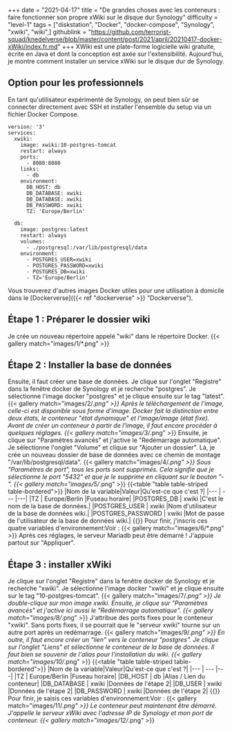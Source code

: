 +++
date = "2021-04-17"
title = "De grandes choses avec les conteneurs : faire fonctionner son propre xWiki sur le disque dur Synology"
difficulty = "level-1"
tags = ["diskstation", "Docker", "docker-compose", "Synology", "xwiki", "wiki",]
githublink = "https://github.com/terrorist-squad/knedelverse/blob/master/content/post/2021/april/20210417-docker-xWiki/index.fr.md"
+++
XWiki est une plate-forme logicielle wiki gratuite, écrite en Java et dont la conception est axée sur l'extensibilité. Aujourd'hui, je montre comment installer un service xWiki sur le disque dur de Synology.
## Option pour les professionnels
En tant qu'utilisateur expérimenté de Synology, on peut bien sûr se connecter directement avec SSH et installer l'ensemble du setup via un fichier Docker Compose.
```
version: '3'
services:
  xwiki:
    image: xwiki:10-postgres-tomcat
    restart: always
    ports:
      - 8080:8080
    links:
      - db
    environment:
      DB_HOST: db
      DB_DATABASE: xwiki
      DB_DATABASE: xwiki
      DB_PASSWORD: xwiki
      TZ: 'Europe/Berlin'

  db:
    image: postgres:latest
    restart: always
    volumes:
      - ./postgresql:/var/lib/postgresql/data
    environment:
      - POSTGRES_USER=xwiki
      - POSTGRES_PASSWORD=xwiki
      - POSTGRES_DB=xwiki
      - TZ='Europe/Berlin'

```
Vous trouverez d'autres images Docker utiles pour une utilisation à domicile dans le [Dockerverse]({{< ref "dockerverse" >}} "Dockerverse").
## Étape 1 : Préparer le dossier wiki
Je crée un nouveau répertoire appelé "wiki" dans le répertoire Docker.
{{< gallery match="images/1/*.png" >}}

## Étape 2 : Installer la base de données
Ensuite, il faut créer une base de données. Je clique sur l'onglet "Registre" dans la fenêtre docker de Synology et je recherche "postgres". Je sélectionne l'image docker "postgres" et je clique ensuite sur le tag "latest".
{{< gallery match="images/2/*.png" >}}
Après le téléchargement de l'image, celle-ci est disponible sous forme d'image. Docker fait la distinction entre deux états, le conteneur "état dynamique" et l'image/image (état fixe). Avant de créer un conteneur à partir de l'image, il faut encore procéder à quelques réglages.
{{< gallery match="images/3/*.png" >}}
Ensuite, je clique sur "Paramètres avancés" et j'active le "Redémarrage automatique". Je sélectionne l'onglet "Volume" et clique sur "Ajouter un dossier". Là, je crée un nouveau dossier de base de données avec ce chemin de montage "/var/lib/postgresql/data".
{{< gallery match="images/4/*.png" >}}
Sous "Paramètres de port", tous les ports sont supprimés. Cela signifie que je sélectionne le port "5432" et que je le supprime en cliquant sur le bouton "-".
{{< gallery match="images/5/*.png" >}}
{{<table "table table-striped table-bordered">}}
|Nom de la variable|Valeur|Qu'est-ce que c'est ?|
|--- | --- |---|
|TZ	| Europe/Berlin	|Fuseau horaire|
|POSTGRES_DB	| xwiki |C'est le nom de la base de données.|
|POSTGRES_USER	| xwiki |Nom d'utilisateur de la base de données wiki.|
|POSTGRES_PASSWORD	| xwiki |Mot de passe de l'utilisateur de la base de données wiki.|
{{</table>}}
Pour finir, j'inscris ces quatre variables d'environnement:Voir :
{{< gallery match="images/6/*.png" >}}
Après ces réglages, le serveur Mariadb peut être démarré ! J'appuie partout sur "Appliquer".
## Étape 3 : installer xWiki
Je clique sur l'onglet "Registre" dans la fenêtre docker de Synology et je recherche "xwiki". Je sélectionne l'image docker "xwiki" et je clique ensuite sur le tag "10-postgres-tomcat".
{{< gallery match="images/7/*.png" >}}
Je double-clique sur mon image xwiki. Ensuite, je clique sur "Paramètres avancés" et j'active ici aussi le "Redémarrage automatique".
{{< gallery match="images/8/*.png" >}}
J'attribue des ports fixes pour le conteneur "xwiki". Sans ports fixes, il se pourrait que le "serveur xwiki" tourne sur un autre port après un redémarrage.
{{< gallery match="images/9/*.png" >}}
En outre, il faut encore créer un "lien" vers le conteneur "postgres". Je clique sur l'onglet "Liens" et sélectionne le conteneur de la base de données. Il faut bien se souvenir de l'alias pour l'installation du wiki.
{{< gallery match="images/10/*.png" >}}
{{<table "table table-striped table-bordered">}}
|Nom de la variable|Valeur|Qu'est-ce que c'est ?|
|--- | --- |---|
|TZ |	Europe/Berlin	|Fuseau horaire|
|DB_HOST	| db |Alias / Lien du conteneur|
|DB_DATABASE	| xwiki	|Données de l'étape 2|
|DB_USER	| xwiki	|Données de l'étape 2|
|DB_PASSWORD	| xwiki |Données de l'étape 2|
{{</table>}}
Pour finir, je saisis ces variables d'environnement:Voir :
{{< gallery match="images/11/*.png" >}}
Le conteneur peut maintenant être démarré. J'appelle le serveur xWiki avec l'adresse IP de Synology et mon port de conteneur.
{{< gallery match="images/12/*.png" >}}
